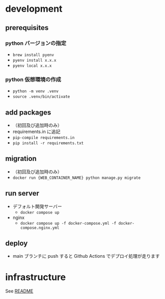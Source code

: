 # development

## prerequisites

### python バージョンの指定

- `brew install pyenv`
- `pyenv install x.x.x`
- `pyenv local x.x.x`

### python 仮想環境の作成

- `python -m venv .venv`
- `source .venv/bin/activate`

## add packages

- （初回及び追加時のみ）
- requirements.in に追記
- `pip-compile requirements.in`
- `pip install -r requirements.txt`

## migration

- （初回及び追加時のみ）
- `docker run {WEB_CONTAINER_NAME} python manage.py migrate`

## run server

- デフォルト開発サーバー
  - `docker compose up`
- nginx
  - `docker compose up -f docker-compose.yml -f docker-compose.nginx.yml`

## deploy

- main ブランチに push すると Github Actions でデプロイ処理が走ります

# infrastructure

See [README](./terraform/README.md)
